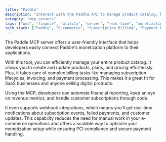 ```yaml
---
title: "Paddle"
description: "Interact with the Paddle API to manage product catalog, billing, subscriptions, and reports."
category: "mcp-servers"
tags: ["web", "finance", "utility", "server", "real-time", "monetization", "e-commerce", "SaaS", "billing", "subscriptions"]
tech_stack: ["Paddle", "E-commerce", "Subscription Billing", "Payment Processing", "SaaS", "API", "Webhook"]
---
```


The Paddle MCP server offers a user-friendly interface that helps developers easily connect Paddle's monetization platform to their applications. 

With this tool, you can efficiently manage your entire product catalog. It allows you to create and update products, plans, and pricing effortlessly. Plus, it takes care of complex billing tasks like managing subscription lifecycles, invoicing, and payment processing. This makes it a great fit for SaaS businesses and anyone selling digital products.

Using the MCP, developers can automate financial reporting, keep an eye on revenue metrics, and handle customer subscriptions through code. 

It even supports webhook integrations, which means you’ll get real-time notifications about subscription events, failed payments, and customer updates. This capability reduces the need for manual work in your e-commerce operations and offers a scalable way to optimize your monetization setup while ensuring PCI compliance and secure payment handling.